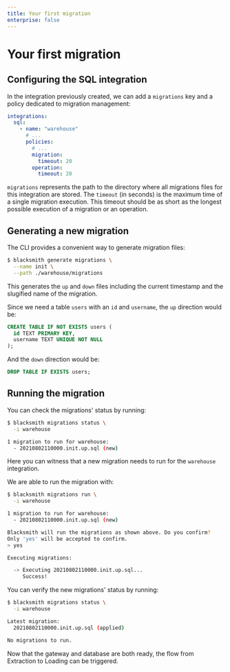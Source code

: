 ```yaml
---
title: Your first migration
enterprise: false
---
```


# Your first migration

## Configuring the SQL integration

In the integration previously created, we can add a `migrations` key and a policy
dedicated to migration management:
```yml
integrations:
  sql:
    - name: "warehouse"
      # ...
      policies:
        # ...
        migration:
          timeout: 20
        operation:
          timeout: 20
```

`migrations` represents the path to the directory where all migrations files for
this integration are stored. The `timeout` (in seconds) is the maximum time of a
single migration execution. This timeout should be as short as the longest possible
execution of a migration or an operation.

## Generating a new migration

The CLI provides a convenient way to generate migration files:
```bash
$ blacksmith generate migrations \
  --name init \
  --path ./warehouse/migrations
```

This generates the `up` and `down` files including the current timestamp and the
slugified name of the migration.

Since we need a table `users` with an `id` and `username`, the `up` direction
would be:
```sql
CREATE TABLE IF NOT EXISTS users (
  id TEXT PRIMARY KEY,
  username TEXT UNIQUE NOT NULL
);
```

And the `down` direction would be:
```sql
DROP TABLE IF EXISTS users;
```

## Running the migration

You can check the migrations' status by running:
```bash
$ blacksmith migrations status \
  -i warehouse

1 migration to run for warehouse:
  - 20210802110000.init.up.sql (new)
```

Here you can witness that a new migration needs to run for the `warehouse`
integration.

We are able to run the migration with:
```bash
$ blacksmith migrations run \
  -i warehouse

1 migration to run for warehouse:
  - 20210802110000.init.up.sql (new)

Blacksmith will run the migrations as shown above. Do you confirm?
Only 'yes' will be accepted to confirm.
> yes

Executing migrations:

  -> Executing 20210802110000.init.up.sql...
     Success!
```

You can verify the new migrations' status by running:
```bash
$ blacksmith migrations status \
  -i warehouse

Latest migration:
  20210802110000.init.up.sql (applied)

No migrations to run.
```

Now that the gateway and database are both ready, the flow from Extraction to
Loading can be triggered.
